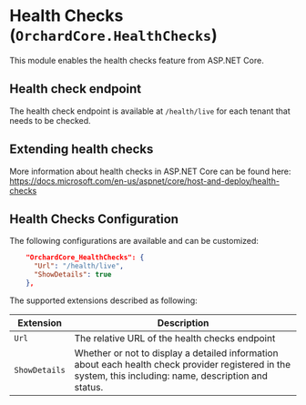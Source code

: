 # Health Checks (`OrchardCore.HealthChecks`)

This module enables the health checks feature from ASP.NET Core.

## Health check endpoint

The health check endpoint is available at `/health/live` for each  tenant that needs to be checked.

## Extending health checks

More information about health checks in ASP.NET Core can be found here: <https://docs.microsoft.com/en-us/aspnet/core/host-and-deploy/health-checks>

## Health Checks Configuration

The following configurations are available and can be customized:

```json
    "OrchardCore_HealthChecks": {
      "Url": "/health/live",
      "ShowDetails": true
    },
```

The supported extensions described as following:

| Extension     | Description                                                                                                                                               |
|---------------|-----------------------------------------------------------------------------------------------------------------------------------------------------------|
| `Url`         | The relative URL of the health checks endpoint                                                                                                            |
| `ShowDetails` | Whether or not to display a detailed information about each health check provider registered in the system, this including: name, description and status. |

